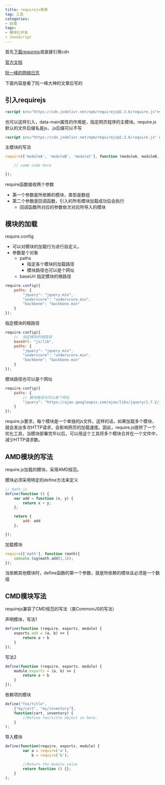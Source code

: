 ```yaml
---
title: requirejs使用
tag: 工具
categories: 
- 前端
tags: 
- 模块化开发 
- JavaScript
---
```

首先[下载requirejs](https://requirejs.org/docs/download.html)或直接引用cdn

[官方文档](https://requirejs.org/) 

[阮一峰的网络日志](https://www.ruanyifeng.com/blog/2012/11/require_js.html)

下面内容是看了阮一峰大神的文章后写的
## 引入requirejs
``` html
<script src="https://cdn.jsdelivr.net/npm/requirejs@2.3.6/require.js"></script>
```
也可以这样引入，data-main属性的作用是，指定网页程序的主模块。require.js默认的文件后缀名是js，.js后缀可以不写
``` html
<script src="https://cdn.jsdelivr.net/npm/requirejs@2.3.6/require.js" data-main="js/main"></script>
```
主模块的写法
``` js
require(['moduleA', 'moduleB', 'moduleC'], function (moduleA, moduleB, moduleC) {

    // some code here

});
```
require函数接收两个参数
* 第一个参数是所依赖的模块，类型是数组
* 第二个参数是回调函数，引入的所有模块加载成功后会执行
  * 回调函数所对应的参数依次对应所导入的模块

## 模块的加载
require.config
* 可以对模块的加载行为进行自定义。
* 参数是个对象
  * paths 
    * 指定各个模块的加载路径
    * 模块路径也可以是个网址
  * baseUrl 指定模块的根路径
``` js
require.config({
    paths: {
        "jquery": "jquery.min",
        "underscore": "underscore.min",
        "backbone": "backbone.min"
    }
});
```
 指定模块的根路径
```js
require.config({
    //  指定模块的根路径
    baseUrl: "js/lib",
    paths: {
        "jquery": "jquery.min",
        "underscore": "underscore.min",
        "backbone": "backbone.min"
    }
});
```
模块路径也可以是个网址
``` js
require.config({
    paths: {
        // 模块路径也可以是个网址
        "jquery": "https://ajax.googleapis.com/ajax/libs/jquery/1.7.2/jquery.min"
    }
});
```
require.js要求，每个模块是一个单独的js文件。这样的话，如果加载多个模块，就会发出多次HTTP请求，会影响网页的加载速度。因此，require.js提供了一个优化工具，当模块部署完毕以后，可以用这个工具将多个模块合并在一个文件中，减少HTTP请求数。

## AMD模块的写法
require.js加载的模块，采用AMD规范。

模块必须采用特定的define方法来定义
``` js
// math.js
define(function () {
    var add = function (x, y) {
        return x + y;
    };

    return {
        add: add
    };

});
```
加载模块
```js
require(['math'], function (math){
    console.log(math.add(1,1));
});
```
当依赖其他模块时，define函数的第一个参数，就是所依赖的模块且必须是一个数组
## CMD模块写法
requirejs兼容了CMD规范的写法（类CommonJS的写法）

声明模块，写法1
```js
define(function (require, exports, module) {
    exports.add = (a, b) => {
        return a + b
    }
});
```
写法2
``` js
define(function (require, exports, module) {
    module.exports = (a, b) => {
        return a + b
    }
});
```
依赖项的模块
```js
define("foo/title",
    ["my/cart", "my/inventory"],
    function(cart, inventory) {
        //Define foo/title object in here.
    }
);
```
导入模块
``` js
define(function(require, exports, module) {
        var a = require('a'),
            b = require('b');

        //Return the module value
        return function () {};
    }
);
```
